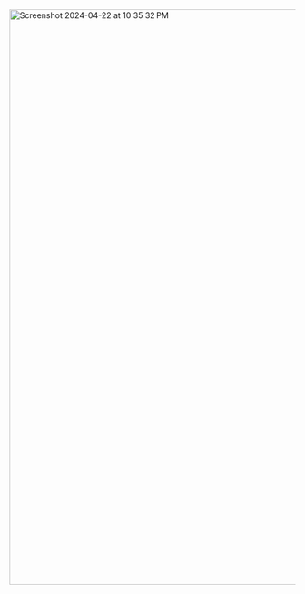 <img width="1012" alt="Screenshot 2024-04-22 at 10 35 32 PM" src="https://github.com/RevadiSundaram/ICodeThis-Projects/assets/47391816/d4319c10-c6cc-40eb-8c18-dd0cd25f2728">
